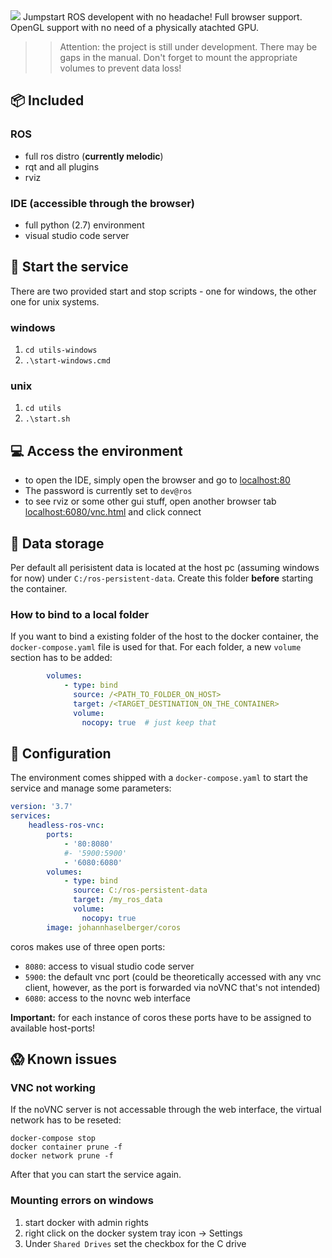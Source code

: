 <img src="https://raw.githubusercontent.com/gismo07/coros/master/assets/coros.png" />
Jumpstart ROS developent with no headache! Full browser support. OpenGL support with no need of a physically atachted GPU.

>>Attention: the project is still under development. There may be gaps in the manual. Don't forget to mount the appropriate volumes to prevent data loss!

## 📦 Included

### ROS
 - full ros distro (**currently melodic**)
 - rqt and all plugins
 - rviz

### IDE (accessible  through the browser)
 - full python (2.7) environment
 - visual studio code server

## 🏃 Start the service
There are two provided start and stop scripts - one for windows, the other one for unix systems.

### windows
 1. `cd utils-windows`
 2. `.\start-windows.cmd`

### unix
 1. `cd utils`
 2. `.\start.sh`


 ## 💻 Access the environment
  - to open the IDE, simply open the browser and go to [localhost:80]()
  - The password is currently set to `dev@ros`
  - to see rviz or some other gui stuff, open another browser tab [localhost:6080/vnc.html]() and click connect

## 💾 Data storage
Per default all perisistent data is located at the host pc (assuming windows for now) under `C:/ros-persistent-data`. Create this folder **before** starting the container.

### How to bind to a local folder
If you want to bind a existing folder of the host to the docker container, the `docker-compose.yaml` file is used for that. For each folder, a new `volume` section has to be added:

```yaml
        volumes:
            - type: bind
              source: /<PATH_TO_FOLDER_ON_HOST>
              target: /<TARGET_DESTINATION_ON_THE_CONTAINER>
              volume:
                nocopy: true  # just keep that
```

## 🔧 Configuration
The environment comes shipped with a `docker-compose.yaml` to start the service and manage some parameters:

```yaml
version: '3.7'
services:
    headless-ros-vnc:
        ports:
            - '80:8080'
            #- '5900:5900'
            - '6080:6080'
        volumes:
            - type: bind
              source: C:/ros-persistent-data
              target: /my_ros_data
              volume:
                nocopy: true
        image: johannhaselberger/coros
```

coros makes use of three open ports:
 - `8080`: access to visual studio code server
 - `5900`: the default vnc port (could be theoretically accessed with any vnc client, however, as the port is forwarded via noVNC that's not intended)
 - `6080`: access to the novnc web interface

 **Important:** for each instance of coros these ports have to be assigned to available host-ports!


## 😱 Known issues

### VNC not working
If the noVNC server is not accessable through the web interface, the virtual network has to be reseted:
```
docker-compose stop
docker container prune -f
docker network prune -f
```
After that you can start the service again.

### Mounting errors on windows
 1. start docker with admin rights
 2. right click on the docker system tray icon -> Settings
 3. Under `Shared Drives` set the checkbox for the C drive